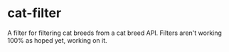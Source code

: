 # cat-filter

A filter for filtering cat breeds from a cat breed API.
Filters aren't working 100% as hoped yet, working on it.

